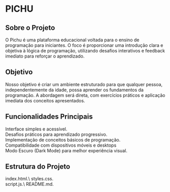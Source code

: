 # PICHU


## Sobre o Projeto

O Pichu é uma plataforma educacional voltada para o ensino de programação para iniciantes. O foco é proporcionar uma introdução clara e objetiva à lógica de programação, utilizando desafios interativos e feedback imediato para reforçar o aprendizado.

## Objetivo

Nosso objetivo é criar um ambiente estruturado para que qualquer pessoa, independentemente da idade, possa aprender os fundamentos da programação. A abordagem será direta, com exercícios práticos e aplicação imediata dos conceitos apresentados.

## Funcionalidades Principais

Interface simples e acessível.\
Desafios práticos para aprendizado progressivo.\
Implementação de conceitos básicos de programação.\
Compatibilidade com dispositivos móveis e desktops\
Modo Escuro (Dark Mode) para melhor experiência visual.


## Estrutura do Projeto

index.html.\ 
styles.css.\
script.js.\ 
README.md. 







